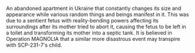 An abandoned apartment in Ukraine that constantly changes its size and appearance while various random things and beings manifest in it. This was due to a sentient fetus with reality-bending powers affecting its surroundings after its mother tried to abort it, causing the fetus to be left in a toilet and transforming its mother into a septic tank. It is believed in Operation MAGNOLIA that a similar more disastrous event may transpire with SCP-231-7's child.